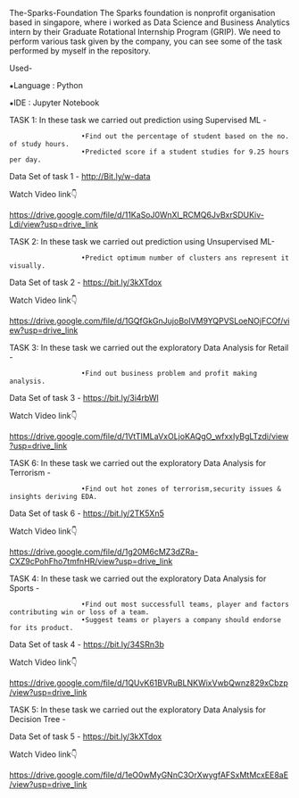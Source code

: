 The-Sparks-Foundation
The Sparks foundation is nonprofit organisation based in singapore, where i worked as Data Science and Business Analytics intern by their Graduate Rotational Internship Program (GRIP). We need to perform various task given by the company, you can see some of the task performed by myself in the repository.

Used-

⁕Language : Python

⁕IDE : Jupyter Notebook

TASK 1: In these task we carried out prediction using Supervised ML -

                      •Find out the percentage of student based on the no. of study hours.
                      •Predicted score if a student studies for 9.25 hours per day.

Data Set of task 1 - http://Bit.ly/w-data

Watch Video link👇

https://drive.google.com/file/d/11KaSoJ0WnXl_RCMQ6JvBxrSDUKiv-Ldi/view?usp=drive_link

TASK 2: In these task we carried out prediction using Unsupervised ML-

                      •Predict optimum number of clusters ans represent it visually.
                      
Data Set of task 2 - https://bit.ly/3kXTdox

Watch Video link👇

https://drive.google.com/file/d/1GQfGkGnJujoBoIVM9YQPVSLoeNOjFCOf/view?usp=drive_link

TASK 3: In these task we carried out the exploratory Data Analysis for Retail -

                      •Find out business problem and profit making analysis.
                      
Data Set of task 3 - https://bit.ly/3i4rbWl

Watch Video link👇

https://drive.google.com/file/d/1VtTIMLaVxOLjoKAQgO_wfxxIyBgLTzdi/view?usp=drive_link

TASK 6: In these task we carried out the exploratory Data Analysis for Terrorism -

                      •Find out hot zones of terrorism,security issues & insights deriving EDA.
                      
Data Set of task 6 - https://bit.ly/2TK5Xn5

Watch Video link👇

https://drive.google.com/file/d/1g20M6cMZ3dZRa-CXZ9cPohFho7tmfnHR/view?usp=drive_link

TASK 4: In these task we carried out the exploratory Data Analysis for Sports -

                      •Find out most successfull teams, player and factors contributing win or loss of a team.
                      •Suggest teams or players a company should endorse for its product.
                      
Data Set of task 4 - https://bit.ly/34SRn3b

Watch Video link👇

https://drive.google.com/file/d/1QUvK61BVRuBLNKWixVwbQwnz829xCbzp/view?usp=drive_link

TASK 5: In these task we carried out the exploratory Data Analysis for Decision Tree -
                      
Data Set of task 5 - https://bit.ly/3kXTdox

Watch Video link👇

https://drive.google.com/file/d/1eO0wMyGNnC3OrXwygfAFSxMtMcxEE8aE/view?usp=drive_link
